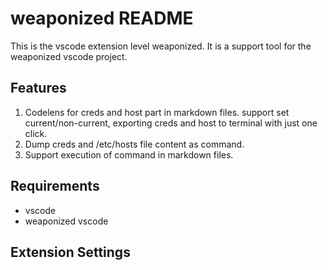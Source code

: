 # weaponized README

This is the vscode extension level weaponized. It is a support tool for the weaponized vscode project.

## Features

1. Codelens for creds and host part in markdown files. support set current/non-current, exporting creds and host to terminal with just one click.
2. Dump creds and /etc/hosts file content as command.
3. Support execution of command in markdown files. 

## Requirements

- vscode
- weaponized vscode 

## Extension Settings